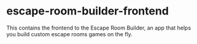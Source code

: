 # escape-room-builder-frontend
This contains the frontend to the Escape Room Builder, an app that helps you build custom escape rooms games on the fly.
